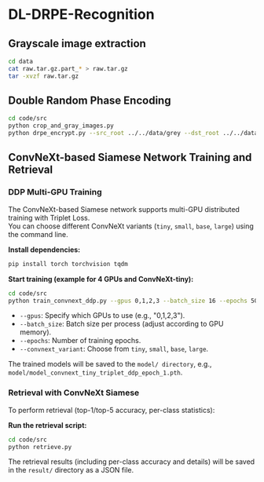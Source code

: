 # DL-DRPE-Recognition

## Grayscale image extraction

```bash
cd data
cat raw.tar.gz.part_* > raw.tar.gz
tar -xvzf raw.tar.gz
```

## Double Random Phase Encoding

```bash
cd code/src
python crop_and_gray_images.py
python drpe_encrypt.py --src_root ../../data/grey --dst_root ../../data/drpe_encrypted --phase1_seed 42 --phase2_seed 123
```

## ConvNeXt-based Siamese Network Training and Retrieval

### DDP Multi-GPU Training

The ConvNeXt-based Siamese network supports multi-GPU distributed training with Triplet Loss.  
You can choose different ConvNeXt variants (`tiny`, `small`, `base`, `large`) using the command line.

**Install dependencies:**

```bash
pip install torch torchvision tqdm
```

**Start training (example for 4 GPUs and ConvNeXt-tiny):**

```bash
cd code/src
python train_convnext_ddp.py --gpus 0,1,2,3 --batch_size 16 --epochs 50 --convnext_variant tiny
```

- `--gpus`: Specify which GPUs to use (e.g., "0,1,2,3").
- `--batch_size`: Batch size per process (adjust according to GPU memory).
- `--epochs`: Number of training epochs.
- `--convnext_variant`: Choose from `tiny`, `small`, `base`, `large`.

The trained models will be saved to the `model/ directory`, e.g., `model/model_convnext_tiny_triplet_ddp_epoch_1.pth`.

### Retrieval with ConvNeXt Siamese

To perform retrieval (top-1/top-5 accuracy, per-class statistics):

**Run the retrieval script:**

```bash
cd code/src
python retrieve.py
```

The retrieval results (including per-class accuracy and details) will be saved in the `result/` directory as a JSON file.
